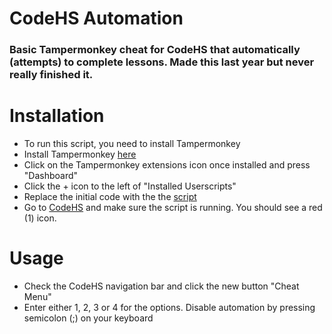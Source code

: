 <h1>CodeHS Automation</h1>
<h3>Basic Tampermonkey cheat for CodeHS that automatically (attempts) to complete lessons. Made this last year but never really finished it.</h3>

<h1>Installation</h1>
<ul>
  <li>To run this script, you need to install Tampermonkey</li>
  <li>Install Tampermonkey <a href="https://chromewebstore.google.com/detail/tampermonkey/dhdgffkkebhmkfjojejmpbldmpobfkfo?hl=en" target="_blank">here</a></li>
  <li>Click on the Tampermonkey extensions icon once installed and press "Dashboard"</li>
  <li>Click the + icon to the left of "Installed Userscripts"</li>
  <li>Replace the initial code with the the <a href="https://github.com/Aureliustics/CodeHS-Automation/blob/main/CodeHS%20Automation.js" target="_blank">script</a></li>
  <li>Go to <a href="https://codehs.com/" target="_blank">CodeHS</a> and make sure the script is running. You should see a red (1) icon.</li>
</ul>

<h1>Usage</h1>
<ul>
  <li>Check the CodeHS navigation bar and click the new button "Cheat Menu"</li>
  <li>Enter either 1, 2, 3 or 4 for the options. Disable automation by pressing semicolon (;) on your keyboard</li>
</ul>


